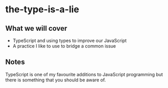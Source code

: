 # the-type-is-a-lie

## What we will cover

* TypeScript and using types to improve our JavaScript
* A practice I like to use to bridge a common issue

## Notes

TypeScript is one of my favourite additions to JavaScript programming
but there is something that you should be aware of.
